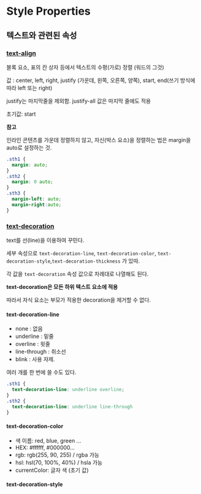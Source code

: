 # Style Properties 

## 텍스트와 관련된 속성 

### [text-align](https://developer.mozilla.org/ko/docs/Web/CSS/text-align)

블록 요소, 표의 칸 상자 등에서 텍스트의 수평(가로) 정렬 (워드의 그것)

값 : center, left, right, justify (가운데, 왼쪽, 오른쪽, 양쪽), start, end(쓰기 방식에 따라 left 또는 right)

justify는 마지막줄을 제외함. justify-all 값은 마지막 줄에도 적용 

초기값: start

**참고**

인라인 콘텐츠를 가운데 정렬하지 않고, 자신(박스 요소)을 정렬하는 법은 margin을 auto로 설정하는 것.

``` CSS
.sth1 {
  margin: auto;
}
.sth2 {
  margin: 0 auto;
}
.sth3 {
  margin-left: auto;
  margin-right:auto;
}
```

### [text-decoration](https://developer.mozilla.org/ko/docs/Web/CSS/text-decoration)

text를 선(line)을 이용하여 꾸민다. 

세부 속성으로 `text-decoration-line`, `text-decoration-color`, `text-decoration-style`,`text-decoration-thickness` 가 있따.

각 값을 `text-decoration` 속성 값으로 차례대로 나열해도 된다.

**text-decoration은 모든 하위 텍스트 요소에 적용**

따라서 자식 요소는 부모가 적용한 decoration을 제거할 수 없다.

#### text-decoration-line 

* none : 없음
* underline : 밑줄
* overline : 윗줄
* line-through : 취소선
* blink : 사용 자제.
  
여러 개를 한 번에 쓸 수도 있다.

```CSS
.sth1 {
  text-decoration-line: underline overline;
}
.sth2 {
  text-decoration-line: underline line-through
}
```

#### text-decoration-color

* 색 이름: red, blue, green ...
* HEX: #ffffff, #000000...
* rgb: rgb(255, 90, 255) / rgba 가능
* hsl: hsl(70, 100%, 40%) / hsla 가능 
* currentColor: 글자 색 (초기 값)

#### text-decoration-style 